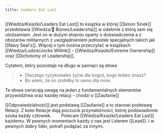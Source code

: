 ```yaml
---
title: Leaders Eat Last
---
```


[[Wiedza/Ksiazki/Leaders Eat Last]] to książka w której [[Simon Sinek]] przedstawia [[Wiedza/🎲 Biznes/Leadership]] w odsłonie z którą sam się utożsamiam. Jest on w dużym stopniu oparty o doświadczenia a z obszarów militarnych z uwzględnieniem jednostek specjalnych takich jak [[Navy Seal's]]. Więcej o tym można przeczytać w książkach [[Wiedza/Ludzie/Jocko Willink]] - [[Wiedza/Ksiazki/Extreme Ownership]] oraz [[Dichotomy of Leadership]].

Cytatem, który pozostaje na długo w pamięci są słowa
> - Dlaczego ryzykowałeś życie dla kogoś, kogo ledwo znasz?⠀
> - Bo wiem, że on zrobiłby to samo dla mnie.⠀

Te słowa zwracają uwagę na jeden z fundamentalnych elementów przywództwa oraz każdej relacji - chodzi o [[Zaufanie]]

[[Odpowiedzialność]] jest podstawą [[Zaufanie]] a to stanowi podstawę Relacji. Z kolei Relacje dają poczucie przynależności, której podświadomie szuka każdy człowiek. ⠀
⠀
Polecam [[Wiedza/Ksiazki/Leaders Eat Last]] każdemu. W pewnych momentach każdy z nas jest Liderem [[Lead]]. I w pewnych dobry lider, potrafi podążać za innymi.